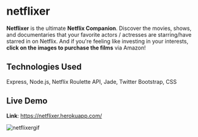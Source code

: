 # netflixer
<strong>Netflixer</strong> is the ultimate <strong>Netflix Companion</strong>. Discover the movies, shows, and documentaries that your favorite actors / actresses are starring/have starred in on Netflix. And if you're feeling like investing in your interests, <strong>click on the images to purchase the films</strong> via Amazon!

## Technologies Used
Express, Node.js, Netflix Roulette API, Jade, Twitter Bootstrap, CSS

## Live Demo
<strong>Link</strong>: https://netflixer.herokuapp.com/

![netflixergif](https://user-images.githubusercontent.com/24254780/30251499-35435610-962e-11e7-93aa-f8a70d27c138.gif)
